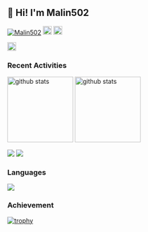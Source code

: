 ## 👋 Hi! I'm Malin502

<p align="left"> 
  <a href="https://github.com/Malin502/Malin502/"><img src="https://komarev.com/ghpvc/?username=Malin502" alt="Malin502" /></a>
  <a href="https://github.com/Malin502"><img height="20" src="https://img.shields.io/github/followers/Malin502?label=follow&logo=github&style=flat" /></a>
  <a href="https://github.com/Malin502"><img height="20" src="https://img.shields.io/github/stars/Malin502?logo=github&style=flat" /></a>
</p>

<p align="left"> 
  <a href="http://x.com/sen_tyo511"><img height="20" src="https://img.shields.io/twitter/follow/Malin502?style=flat&logo=x" /></a>
</p>


### Recent Activities

<p align="left">
  <a href="https://github.com/anuraghazra/github-readme-stats"><img alt="github stats" height="150px" src="https://github-readme-stats.vercel.app/api?username=Malin502&count_private=true&show_icons=true&custom_title=GitHub%20Stats&hide_border=true&theme=dracula" /></a>
  <a href="https://github.com/DenverCoder1/github-readme-streak-stats"><img alt="github stats" height="150px" src="https://github-readme-streak-stats.herokuapp.com/?user=Malin502&theme=dracula&hide_border=true" /></a>
</p>

[![](http://github-profile-summary-cards.vercel.app/api/cards/profile-details?username=Malin502&theme=dracula)](https://github.com/vn7n24fzkq/github-profile-summary-cards)
[![](https://github-readme-activity-graph.vercel.app/graph?username=Malin502&theme=rogue_title=Contribution%20Graph%20in%20the%20last%2031%20days&hide_border=true)](https://github.com/Ashutosh00710/github-readme-activity-graph)

### Languages

[![](http://github-profile-summary-cards.vercel.app/api/cards/repos-per-language?username=Malin502&theme=dracula)](https://github.com/vn7n24fzkq/github-profile-summary-cards)




### Achievement

[![trophy](https://github-profile-trophy.vercel.app/?username=Malin502&no-frame=true&no-bg=true&theme=onedark)](https://github.com/ryo-ma/github-profile-trophy)


